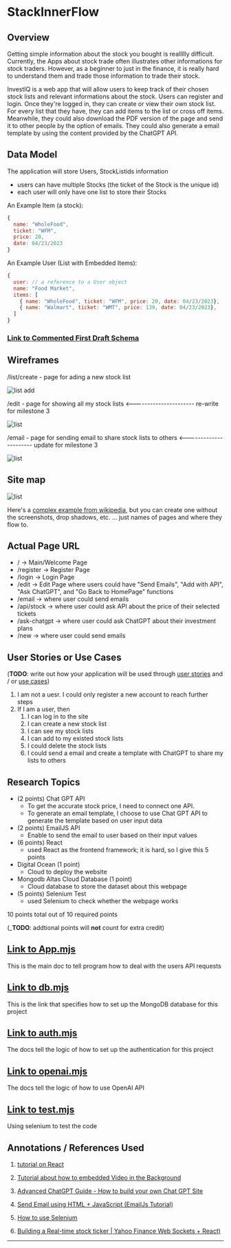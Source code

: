 
# StackInnerFlow

## Overview

Getting simple information about the stock you bought is reallllly difficult. Currently, the Apps about stock trade often illustrates other informations for stock traders. However, as a beginner to just in the finance, it is really hard to understand them and trade those information to trade their stock. 

InvestIQ is a web app that will allow users to keep track of their chosen stock lists and relevant informations about the stock. Users can register and login. Once they're logged in, they can create or view their own stock list. For every list that they have, they can add items to the list or cross off items. Meanwhile, they could also download the PDF version of the page and send it to other people by the option of emails. They could also generate a email template by using the content provided by the ChatGPT API.


## Data Model

The application will store Users, StockListids information
* users can have multiple Stocks (the ticket of the Stock is the unique id)
* each user will only have one list to store their Stocks 


An Example Item (a stock):

```javascript    
{
  name: "WholeFood", 
  ticket: "WFM", 
  price: 20, 
  date: 04/23/2023
}
```

An Example User (List with Embedded Items):

```javascript
{
  user: // a reference to a User object
  name: "Food Market",
  items: [
    { name: "WholeFood", ticket: "WFM", price: 20, date: 04/23/2023},
    { name: "Walmart", ticket: "WMT", price: 139, date: 04/23/2023},
  ]
}
```


### [Link to Commented First Draft Schema](db.mjs) 


## Wireframes

/list/create - page for ading a new stock list

![list add](documentation/add.png)

/edit - page for showing all my stock lists   <---------------------- re-write for milestone 3

![list](documentation/list.png)

/email - page for sending email to share stock lists to others   <---------------------- update for milestone 3

![list](documentation/email.png)


## Site map

![list](documentation/outlint.png)


Here's a [complex example from wikipedia](https://upload.wikimedia.org/wikipedia/commons/2/20/Sitemap_google.jpg), but you can create one without the screenshots, drop shadows, etc. ... just names of pages and where they flow to.

## Actual Page URL
- /             ->   Main/Welcome Page 
- /register     ->   Register Page 
- /login        ->   Login Page 
- /edit         ->   Edit Page where users could have "Send Emails", "Add with API", "Ask ChatGPT", and "Go Back to HomePage" functions
- /email        ->  where user could send emails
- /api/stock    ->  where user could ask API about the price of their selected tickets
- /ask-chatgpt  ->  where user could ask ChatGPT about their investment plans 
- /new        ->  where user could send emails


## User Stories or Use Cases

(__TODO__: write out how your application will be used through [user stories](http://en.wikipedia.org/wiki/User_story#Format) and / or [use cases](https://en.wikipedia.org/wiki/Use_case))

1. I am not a uesr. I could only register a new account to reach further steps
2. If I am a user, then
   1. I can log in to the site
   2. I can create a new stock list 
   3. I can see my stock lists
   4. I can add to my existed stock lists
   5. I could delete the stock lists
   6. I could send a email and create a template with ChatGPT to share my lists to others

## Research Topics


* (2 points) Chat GPT API 
    * To get the accurate stock price, I need to connect one API.
    * To generate an email template, I choose to use Chat GPT API to generate the template based on user input data
* (2 points) EmailJS API 
    * Enable to send the email to user based on their input values 
* (6 points) React
    * used React as the frontend framework; it is hard, so I give this 5 points
* Digital Ocean (1 point) 
    * Cloud to deploy the website 
* Mongodb Altas Cloud Database (1 point) 
    * Cloud database to store the dataset about this webpage
* (5 points) Selenium Test
    * used Selenium to check whether the webpage works 

10 points total out of 10 required points 


(___TODO__: addtional points will __not__ count for extra credit)


## [Link to App.mjs](app.mjs) 
This is the main doc to tell program how to deal with the users API requests 

## [Link to db.mjs](db.mjs)  
This is the link that specifies how to set up the MongoDB database for this project

## [Link to auth.mjs](auth.mjs) 
The docs tell the logic of how to set up the authentication for this project

## [Link to openai.mjs](openai.mjs) 
The docs tell the logic of how to use OpenAI API

## [Link to test.mjs](test.mjs) 
Using selenium to test the code 


## Annotations / References Used

1. [tutorial on React](https://www.google.com/search?q=tutorial+on+react&rlz=1C5CHFA_enUS969US969&oq=tutorial+on+react&aqs=chrome..69i57j0i512l2j0i22i30l7.3428j0j4&sourceid=chrome&ie=UTF-8#fpstate=ive&vld=cid:6940e391,vid:Ke90Tje7VS0) 

2. [Tutorial about how to embedded Video in the Background](https://redstapler.co/responsive-css-video-background/)

3. [Advanced ChatGPT Guide - How to build your own Chat GPT Site](https://www.youtube.com/watch?v=bB7xkRsEq-g)

4. [Send Email using HTML + JavaScript (EmailJs Tutorial)](https://www.youtube.com/watch?v=dgcYOm8n8ME)

5. [How to use Selenium](https://www.browserstack.com/guide/automation-using-selenium-javascript)

6. [Building a Real-time stock ticker | Yahoo Finance Web Sockets + React)](https://www.youtube.com/watch?v=flxxyHeBowI&list=RDCMUCLNgu_OupwoeESgtab33CCw&start_radio=1&t=2177s)

--------------------------------------------------------

